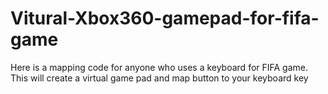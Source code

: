# Vitural-Xbox360-gamepad-for-fifa-game
Here is a mapping code for anyone who uses a keyboard for FIFA game. This will create a virtual  game pad and map button to your keyboard key
